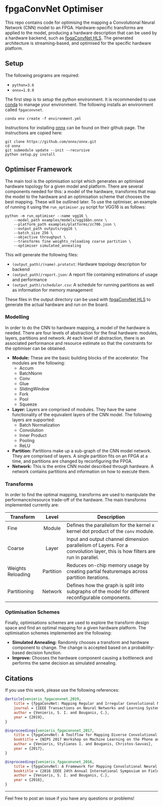 # fpgaConvNet Optimiser
This repo contains code for optimising the mapping a Convolutional Neural Network (CNN) model to an FPGA. Hardware-specific transforms are applied to the model, producing a hardware description that can be used by a hardware backend, such as [fpgaConvNet HLS](https://github.com/AlexMontgomerie/fpgaconvnet-hls). The generated architecture is streaming-based, and optimised for the specific hardware platform. 

## Setup

The following programs are required:

- `python=3.6`
- `onnx=1.8.0`

The first step is to setup the python environment. It is recommended to use [conda](https://docs.conda.io/en/latest/miniconda.html) to manage your environment. The following installs an environment called `fpgaconvnet`.

```
conda env create -f environment.yml
```

Instructions for installing [onnx](https://github.com/onnx/onnx) can be found on their github page. The instructions are copied here:

```
git clone https://github.com/onnx/onnx.git
cd onnx
git submodule update --init --recursive
python setup.py install
```

## Optimiser Framework

The main tool is the optimisation script which generates an optimised hardware topology for a given model and platform. There are several components needed for this: a model of the hardware, transforms that map the model to the hardware and an optimisation scheme that chooses the best mapping. These will be outlined later. 
To use the optimiser, an example of running it using the `run_optimiser.py` script for VGG16 is as follows:

```Shell
python -m run_optimiser --name vgg16 \
    --model_path examples/models/vgg16bn.onnx \
    --platform_path examples/platforms/zc706.json \
    --output_path outputs/vgg16 \
    --batch_size 256 \
    --objective throughput \
    --transforms fine weights_reloading coarse partition \
    --optimiser simulated_annealing
```

This will generate the following files:

- `(output_path)/(name).prototxt`: Hardware topology description for backend
- `(output_path)/report.json`: A report file containing estimations of usage and performance
- `(output_path)/scheduler.csv`: A schedule for running partitions as well as information for memory management

These files in the output directory can be used with [fpgaConvNet HLS](https://github.com/AlexMontgomerie/fpgaconvnet-hls) to generate the actual hardware and run on the board.

### Modelling

In order to do the CNN to hardware mapping, a model of the hardware is needed. There are four levels of abstraction for the final hardware: modules, layers, partitions and network. At each level of abstraction, there is an associated performance and resource estimate so that the constraints for the optimiser can be obtained.

- __Module:__ These are the basic building blocks of the accelerator. The modules are the following:
  - Accum
  - BatchNorm
  - Conv
  - Glue
  - SlidingWindow
  - Fork
  - Pool
  - Squeeze
- __Layer:__ Layers are comprised of modules. They have the same functionality of the equivalent layers of the CNN model. The following layers are supported:
  - Batch Normalization
  - Convolution
  - Inner Product
  - Pooling 
  - ReLU
- __Partition:__ Partitions make up a sub-graph of the CNN model network. They are comprised of layers. A single partition fits on an FPGA at a time, and partitions are changed by reconfiguring the FPGA.
- __Network:__ This is the entire CNN model described through hardware. A network contains partitions and information on how to execute them.

### Transforms

In order to find the optimal mapping, transforms are used to manipulate the performance/resource trade-off of the hardware. The main transforms implemented currently are:

| Transform | Level | Description |
|-----------|:-----:|------------|
| Fine | Module | Defines the parallelism for the kernel x kernel dot product of the `conv` module. |
| Coarse | Layer | Input and output channel dimension parallelism of Layers. For a convolution layer, this is how filters are run in parallel. |
| Weights Reloading | Partition | Reduces on-chip memory usage by creating partial featuremaps across partition iterations. |
| Partitioning | Network | Defines how the graph is split into subgraphs of the model for different reconfigurable components. |

### Optimisation Schemes

Finally, optimisations schemes are used to explore the transform design space and find an optimal mapping for a given hardware platform. The optimisation schemes implemented are the following:

- __Simulated Annealing:__ Randomly chooses a transform and hardware component to change. The change is accepted based on a probability-based decision function. 
- __Improve:__ Chooses the hardware component causing a bottleneck and performs the same decision as simulated annealing.

## Citations

If you use this work, please use the following references:

```BibTex
@article{venieris_fpgaconvnet_2019,
    title = {fpgaConvNet: Mapping Regular and Irregular Convolutional Neural Networks on FPGAs},
    journal = {IEEE Transactions on Neural Networks and Learning Systems},
    author = {Venieris, S. I. and Bouganis, C.},
    year = {2019},
}

@inproceedings{venieris_fpgaconvnet_2017,
    title = {fpgaConvNet: A Toolflow for Mapping Diverse Convolutional Neural Networks on Embedded FPGAs},
    booktitle = {NIPS 2017 Workshop on Machine Learning on the Phone and other Consumer Devices},
    author = {Venieris, Stylianos I. and Bouganis, Christos-Savvas},
    year = {2017},
}

@inproceedings{venieris_fpgaconvnet_2016,
    title = {fpgaConvNet: A Framework for Mapping Convolutional Neural Networks on FPGAs},
    booktitle = {2016 IEEE 24th Annual International Symposium on Field-Programmable Custom Computing Machines (FCCM)},
    author = {Venieris, S. I. and Bouganis, C.},
    year = {2016},
}
```

---

Feel free to post an issue if you have any questions or problems!
